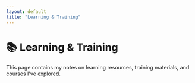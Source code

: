 ```yaml
---
layout: default
title: "Learning & Training"
---
```


# 📚 Learning & Training

This page contains my notes on learning resources, training materials, and courses I've explored.
